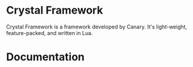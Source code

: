 # Crystal Framework
Crystal Framework is a framework developed by Canary. It's light-weight, feature-packed, and written in Lua.

# Documentation
